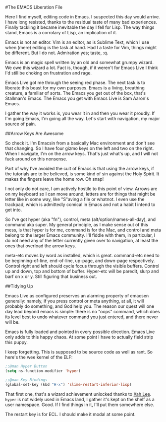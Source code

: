 #The EMACS Liberation File

Here I find myself, editing code in Emacs. I suspected this day would arrive. I have long resisted, thanks to the residual taste of many bad experiences. Finally tackling it became inevitable the day I fell for Lisp. The way things stand, Emacs is a corrolary of Lisp, an implication of it. 

Emacs is not an editor. Vim is an editor, as is Sublime Text, which I use when (mere) editing is the task at hand. Had I a taste for Vim, things might be different. But I do not. Admiration yes; taste, :q. 

Emacs is an magic spell written by an old and somewhat grumpy wizard. We owe this wizard a lot. Fact is, though, if it weren't for Emacs Live I think I'd still be choking on frustration and rage. 

Emacs Live got me through the seeing red phase. The next task is to liberate this beast for my own purposes. Emacs is a living, breathing creature, a familiar of sorts. The Emacs you get out of the box, that's Stallman's Emacs. The Emacs you get with Emacs Live is Sam Aaron's Emacs. 

I gather the way it works is, you wear it in and then you wear it proudly. If I'm going Emacs, I'm going all the way. Let's start with navigation, my major source of pain.

##Arrow Keys Are Awesome

So check it. I'm Emacsin from a basically Mac environment and don't see that changing. So I have four gizmo keys on the left and two on the right. When I navigate, I'm on the arrow keys. That's just what's up, and I will not fuck around on this nonsense. 

Part of why I've avoided the cult of Emacs is that using the arrow keys, if the tutorials are to be believed, is some kind of sin against the Holy Spirit. It makes the fingers leave the home row. Oh snap! 

I not only do not care, I am actively hostile to this point of view. Arrows are on my keyboard so I can move around; letters are for things that might be letter like in some way, like "S"aving a file or whatnot. I even use the trackpad, which is admittedly comical in Emacs and not a habit I intend to get into.

So I've got hyper (aka "fn"), control, meta (alt/option/names-all-day), and command aka super. My general principle, as I make sense out of this mess, is that hyper is for me, command is for the Mac, and control and meta belong to the larger Emacs community. I'll fiddle with them, in particular, I do not need any of the letter currently given over to navigation, at least the ones that overload the arrow keys.

meta-etc moves by word as installed, which is great. command-etc need to be beginning-of-line, end-of-line, up-page, and down-page respectively. Control right and left should cycle focus through the visible buffers. Control up and down, top and bottom of buffer. Hyper-etc will be paredit, slurp and barf on x or y. Still figuring that business out. 

##Tidying Up

Emacs Live as configured preserves an alarming property of emacsen generally: namely, if you press control or meta anything, at all, it will probably do something, and God help you. The reason our quest will one day lead beyond emacs is simple: there is no "oops" command, which does its level best to undo whatever command you just entered, and there never will be.

Emacs is fully loaded and pointed in every possible direction. Emacs Live only adds to this happy chaos. At some point I have to actually field strip this puppy. 

I keep forgetting. This is supposed to be source code as well as rant. So here's the wee kernel of the ELF:

```lisp
;;@man Hyper Button
(setq ns-function-modifier 'hyper)

;;@man Key Bindings
(global-set-key (kbd "H-x") 'slime-restart-inferior-lisp)
```

That first one, that's a wizard achievement unlocked thanks to [Xah Lee](http://addme.com). `hyper` is not widely used in Emacs land, I gather it's kept on the shelf as a user namespace. Good. If I find things in it, I'll put them somewhere else. 

The restart key is for ECL. I should make it modal at some point.
